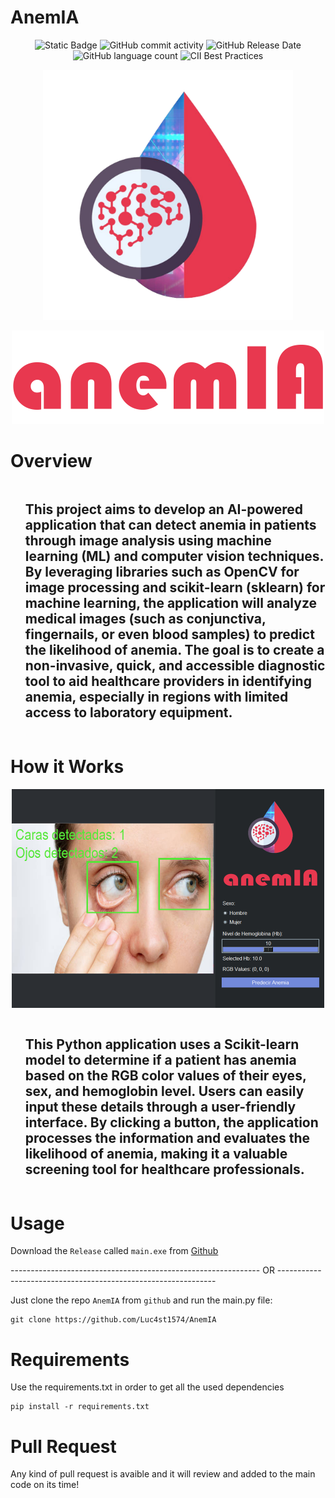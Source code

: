 # AnemIA

<p align="center">
  <img src="https://img.shields.io/badge/build-passed-green?logo=python" alt="Static Badge">
  <img src="https://img.shields.io/github/commit-activity/t/Luc4st1574/AnemIA" alt="GitHub commit activity">
  <img src="https://img.shields.io/github/release-date/Luc4st1574/AnemIA" alt="GitHub Release Date">
  <img src="https://img.shields.io/github/languages/count/Luc4st1574/AnemIA" alt="GitHub language count">
  <img src="https://img.shields.io/cii/level/1?logo=python" alt="CII Best Practices">
</p>

<p align="center">
  <img src="https://github.com/Luc4st1574/AnemIA/blob/main/resources/logo.png" alt="logo" width="400">
</p>

<p align="center">
  <img src="https://github.com/Luc4st1574/AnemIA/blob/main/resources/anemIA.png" alt="logo" width="500">
</p>

# Overview

<div id="user-content-toc">
  <ul align="start">
    <summary><h2 style="display: inline-block">This project aims to develop an AI-powered application that can detect anemia in patients through image analysis using machine learning (ML) and computer vision techniques. By leveraging libraries such as OpenCV for image processing and scikit-learn (sklearn) for machine learning, the application will analyze medical images (such as conjunctiva, fingernails, or even blood samples) to predict the likelihood of anemia. The goal is to create a non-invasive, quick, and accessible diagnostic tool to aid healthcare providers in identifying anemia, especially in regions with limited access to laboratory equipment.</h2></summary>
  </ul>
</div>

# How it Works

<p align="center">
  <img src="https://github.com/Luc4st1574/AnemIA/blob/main/resources/preview.png" alt="logo" width="500">
</p>

<div id="user-content-toc">
  <ul align="start">
    <summary><h2 style="display: inline-block">This Python application uses a Scikit-learn model to determine if a patient has anemia based on the RGB color values of their eyes, sex, and hemoglobin level. Users can easily input these details through a user-friendly interface. By clicking a button, the application processes the information and evaluates the likelihood of anemia, making it a valuable screening tool for healthcare professionals.</h2></summary>
  </ul>
</div>

# Usage

Download the `Release` called `main.exe` from [Github](https://github.com/Luc4st1574/LineFollowerRobot/releases)

-------------------------------------------------------------- OR --------------------------------------------------------------

Just clone the repo `AnemIA` from `github` and run the main.py file:

```shell
git clone https://github.com/Luc4st1574/AnemIA
```

# Requirements

Use the requirements.txt in order to get all the used dependencies

```shell
pip install -r requirements.txt
```

# Pull Request

Any kind of pull request is avaible and it will review and added to the main code on its time!
